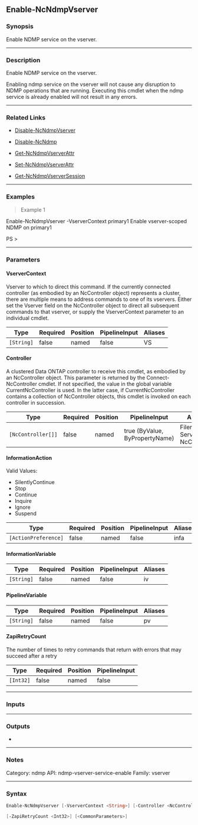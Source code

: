 Enable-NcNdmpVserver
--------------------

### Synopsis
Enable NDMP service on the vserver.

---

### Description

Enable NDMP service on the vserver. 

Enabling ndmp service on the vserver will not cause any disruption to NDMP operations that are running. Executing this cmdlet when the ndmp service is already enabled will not result in any errors.

---

### Related Links
* [Disable-NcNdmpVserver](Disable-NcNdmpVserver)

* [Disable-NcNdmp](Disable-NcNdmp)

* [Get-NcNdmpVserverAttr](Get-NcNdmpVserverAttr)

* [Set-NcNdmpVserverAttr](Set-NcNdmpVserverAttr)

* [Get-NcNdmpVserverSession](Get-NcNdmpVserverSession)

---

### Examples
> Example 1

Enable-NcNdmpVserver -VserverContext primary1
Enable vserver-scoped NDMP on primary1

PS >

---

### Parameters
#### **VserverContext**
Vserver to which to direct this command.  If the currently connected controller (as embodied by an NcController object) represents a cluster, there are multiple means to address commands to one of its vservers.  Either set the Vserver field on the NcController object to direct all subsequent commands to that vserver, or supply the VserverContext parameter to an individual cmdlet.

|Type      |Required|Position|PipelineInput|Aliases|
|----------|--------|--------|-------------|-------|
|`[String]`|false   |named   |false        |VS     |

#### **Controller**
A clustered Data ONTAP controller to receive this cmdlet, as embodied by an NcController object.  This parameter is returned by the Connect-NcController cmdlet.  If not specified, the value in the global variable CurrentNcController is used.  In the latter case, if CurrentNcController contains a collection of NcController objects, this cmdlet is invoked on each controller in succession.

|Type              |Required|Position|PipelineInput                 |Aliases                          |
|------------------|--------|--------|------------------------------|---------------------------------|
|`[NcController[]]`|false   |named   |true (ByValue, ByPropertyName)|Filer<br/>Server<br/>NcController|

#### **InformationAction**

Valid Values:

* SilentlyContinue
* Stop
* Continue
* Inquire
* Ignore
* Suspend

|Type                |Required|Position|PipelineInput|Aliases|
|--------------------|--------|--------|-------------|-------|
|`[ActionPreference]`|false   |named   |false        |infa   |

#### **InformationVariable**

|Type      |Required|Position|PipelineInput|Aliases|
|----------|--------|--------|-------------|-------|
|`[String]`|false   |named   |false        |iv     |

#### **PipelineVariable**

|Type      |Required|Position|PipelineInput|Aliases|
|----------|--------|--------|-------------|-------|
|`[String]`|false   |named   |false        |pv     |

#### **ZapiRetryCount**
The number of times to retry commands that return with errors that may succeed after a retry

|Type     |Required|Position|PipelineInput|
|---------|--------|--------|-------------|
|`[Int32]`|false   |named   |false        |

---

### Inputs

---

### Outputs
* 

---

### Notes
Category: ndmp
API: ndmp-vserver-service-enable
Family: vserver

---

### Syntax
```PowerShell
Enable-NcNdmpVserver [-VserverContext <String>] [-Controller <NcController[]>] [-InformationAction <ActionPreference>] [-InformationVariable <String>] [-PipelineVariable <String>] 
```
```PowerShell
[-ZapiRetryCount <Int32>] [<CommonParameters>]
```
